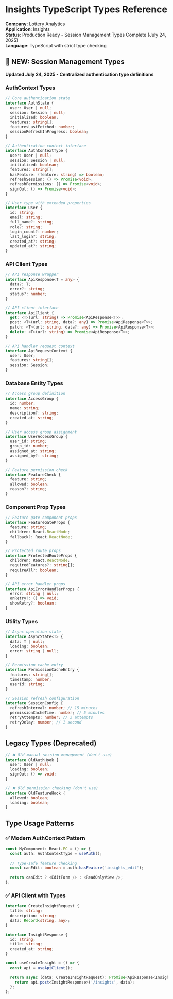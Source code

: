 # Insights TypeScript Types Reference

**Company**: Lottery Analytics  
**Application**: Insights  
**Status**: Production Ready - Session Management Types Complete (July 24, 2025)  
**Language**: TypeScript with strict type checking

## 🔐 NEW: Session Management Types
**Updated July 24, 2025 - Centralized authentication type definitions**

### AuthContext Types
```typescript
// Core authentication state
interface AuthState {
  user: User | null;
  session: Session | null;
  initialized: boolean;
  features: string[];
  featuresLastFetched: number;
  sessionRefreshInProgress: boolean;
}

// Authentication context interface
interface AuthContextType {
  user: User | null;
  session: Session | null;
  initialized: boolean;
  features: string[];
  hasFeature: (feature: string) => boolean;
  refreshSession: () => Promise<void>;
  refreshPermissions: () => Promise<void>;
  signOut: () => Promise<void>;
}

// User type with extended properties
interface User {
  id: string;
  email: string;
  full_name?: string;
  role?: string;
  login_count?: number;
  last_login?: string;
  created_at?: string;
  updated_at?: string;
}
```

### API Client Types
```typescript
// API response wrapper
interface ApiResponse<T = any> {
  data?: T;
  error?: string;
  status?: number;
}

// API client interface
interface ApiClient {
  get: <T>(url: string) => Promise<ApiResponse<T>>;
  post: <T>(url: string, data?: any) => Promise<ApiResponse<T>>;
  patch: <T>(url: string, data?: any) => Promise<ApiResponse<T>>;
  delete: <T>(url: string) => Promise<ApiResponse<T>>;
}

// API handler request context
interface ApiRequestContext {
  user: User;
  features: string[];
  session: Session;
}
```

### Database Entity Types
```typescript
// Access group definition
interface AccessGroup {
  id: number;
  name: string;
  description?: string;
  created_at: string;
}

// User access group assignment
interface UserAccessGroup {
  user_id: string;
  group_id: number;
  assigned_at: string;
  assigned_by?: string;
}

// Feature permission check
interface FeatureCheck {
  feature: string;
  allowed: boolean;
  reason?: string;
}
```

### Component Prop Types
```typescript
// Feature gate component props
interface FeatureGateProps {
  feature: string;
  children: React.ReactNode;
  fallback?: React.ReactNode;
}

// Protected route props
interface ProtectedRouteProps {
  children: React.ReactNode;
  requiredFeatures?: string[];
  requireAll?: boolean;
}

// API error handler props
interface ApiErrorHandlerProps {
  error: string | null;
  onRetry?: () => void;
  showRetry?: boolean;
}
```

### Utility Types
```typescript
// Async operation state
interface AsyncState<T> {
  data: T | null;
  loading: boolean;
  error: string | null;
}

// Permission cache entry
interface PermissionCacheEntry {
  features: string[];
  timestamp: number;
  userId: string;
}

// Session refresh configuration
interface SessionConfig {
  refreshInterval: number; // 15 minutes
  permissionCacheTime: number; // 5 minutes
  retryAttempts: number; // 3 attempts
  retryDelay: number; // 1 second
}
```

## Legacy Types (Deprecated)
```typescript
// ❌ Old manual session management (don't use)
interface OldAuthHook {
  user: User | null;
  loading: boolean;
  signOut: () => void;
}

// ❌ Old permission checking (don't use)  
interface OldFeatureHook {
  allowed: boolean;
  loading: boolean;
}
```

## Type Usage Patterns

### ✅ Modern AuthContext Pattern
```typescript
const MyComponent: React.FC = () => {
  const auth: AuthContextType = useAuth();
  
  // Type-safe feature checking
  const canEdit: boolean = auth.hasFeature('insights_edit');
  
  return canEdit ? <EditForm /> : <ReadOnlyView />;
};
```

### ✅ API Client with Types
```typescript
interface CreateInsightRequest {
  title: string;
  description: string;
  data: Record<string, any>;
}

interface InsightResponse {
  id: string;
  title: string;
  created_at: string;
}

const useCreateInsight = () => {
  const api = useApiClient();
  
  return async (data: CreateInsightRequest): Promise<ApiResponse<InsightResponse>> => {
    return api.post<InsightResponse>('/insights', data);
  };
};
```
